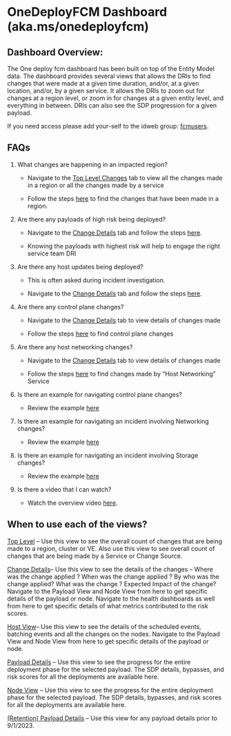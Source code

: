 <h1>OneDeployFCM Dashboard (aka.ms/onedeployfcm)</h1>
<h2>Dashboard Overview: </h2>
The One deploy fcm dashboard has been built on top of the Entity Model data. The dashboard provides several views that allows the DRIs to find changes that were made at a given time duration, and/or, at a given location, and/or, by a given service. It allows the DRIs to zoom out for changes at a region level, or zoom in for changes at a given entity level, and everything in between.  DRIs can also see the SDP progression for a given payload.

If you need access please add your-self to the idweb group: [fcmusers](https://idweb.microsoft.com/IdentityManagement/aspx/common/GlobalSearchResult.aspx?searchtype=e0c132db-08d8-4258-8bce-561687a8a51e&content=fcmusers).


<h2>FAQs</h2>

1. What changes are happening in an impacted region?  
    - Navigate to the [Top Level Changes](https://dataexplorer.azure.com/dashboards/d0357802-00ae-48c7-85a2-5cf02d98de77?p-_startTime=12hours&p-_endTime=now&p-_region=all&p-_cluster=all&p-_serviceName=v-Host+Networking&p-_icmTeamName=all&p-_source=all&p-_entityType=all&p-_veName=all&p-_payload=all&p-_payloadOwner=all#a2b4dbc9-e958-4054-bc3e-6677c4321dd9) tab to view all the changes made in a region or all the changes made by a service 

    - Follow the steps [here](Interface_howto.md#toplevelView) to find the changes that have been made in a region. 

2. Are there any payloads of high risk being deployed? 

    - Navigate to the [Change Details](https://dataexplorer.azure.com/dashboards/d0357802-00ae-48c7-85a2-5cf02d98de77?p-_startTime=6hours&p-_endTime=now&p-_entityIds=v-uswestcentral-prod-a&p-_region=all&p-_availabilityZone=all&p-_datacenter=all&p-_cluster=all&p-_serviceName=v-Azure+Cosmos+DB&p-_icmTeamName=all&p-_source=all&p-_entityType=all&p-_veName=all&p-_payload=all&p-_payloadOwner=all#66cc3653-ecde-4c2c-9d24-1838d351d4d4) tab and follow the steps [here](Interface_howto.md#payloadRisk). 

    - Knowing the payloads with highest risk will help to engage the right service team DRI 

3. Are there any host updates being deployed? 

    - This is often asked during incident investigation. 

    - Navigate to the [Change Details](https://dataexplorer.azure.com/dashboards/d0357802-00ae-48c7-85a2-5cf02d98de77?p-_startTime=6hours&p-_endTime=now&p-_entityIds=v-uswestcentral-prod-a&p-_region=all&p-_availabilityZone=all&p-_datacenter=all&p-_cluster=all&p-_serviceName=v-Azure+Cosmos+DB&p-_icmTeamName=all&p-_source=all&p-_entityType=all&p-_veName=all&p-_payload=all&p-_payloadOwner=all#66cc3653-ecde-4c2c-9d24-1838d351d4d4) tab and follow the steps [here](Interface_howto.md#hostUpdate). 

4. Are there any control plane changes?  

    - Navigate to the [Change Details](https://dataexplorer.azure.com/dashboards/d0357802-00ae-48c7-85a2-5cf02d98de77?p-_startTime=6hours&p-_endTime=now&p-_entityIds=v-uswestcentral-prod-a&p-_region=all&p-_availabilityZone=all&p-_datacenter=all&p-_cluster=all&p-_serviceName=v-Azure+Cosmos+DB&p-_icmTeamName=all&p-_source=all&p-_entityType=all&p-_veName=all&p-_payload=all&p-_payloadOwner=all#66cc3653-ecde-4c2c-9d24-1838d351d4d4) tab to view details of changes made 

    - Follow the steps [here](Scenarios.md#controlPlaneChanges) to find control plane changes 

5. Are there any host networking changes?  

    - Navigate to the [Change Details](https://dataexplorer.azure.com/dashboards/d0357802-00ae-48c7-85a2-5cf02d98de77?p-_startTime=6hours&p-_endTime=now&p-_entityIds=v-uswestcentral-prod-a&p-_region=all&p-_availabilityZone=all&p-_datacenter=all&p-_cluster=all&p-_serviceName=v-Azure+Cosmos+DB&p-_icmTeamName=all&p-_source=all&p-_entityType=all&p-_veName=all&p-_payload=all&p-_payloadOwner=all#66cc3653-ecde-4c2c-9d24-1838d351d4d4) tab to view details of changes made 

    - Follow the steps [here](Interface_howto.md#hostUpdateNetworking) to find changes made by “Host Networking” Service 

6. Is there an example for navigating control plane changes? 

    - Review the example [here](Scenarios.md#navigatingControlPlaneChanges) 

7. Is there an example for navigating an incident involving Networking changes? 

    - Review the example [here](Scenarios.md#networkingChanges) 

8. Is there an example for navigating an incident involving Storage changes? 

    - Review the example [here](Scenarios.md#storageChanges)

9. Is there a video that I can watch? 

    - Watch the overview video [here](https://microsoft.sharepoint.com/:v:/t/FCM/EZ5-YE-45s9FitU6o-HuHisBvjLKq8iBfp0iUA45BZxRLw?e=2YiB5B). 

<h2>When to use each of the views?</h2>

[Top Level](https://dataexplorer.azure.com/dashboards/d0357802-00ae-48c7-85a2-5cf02d98de77?p-_startTime=24hours&p-_endTime=now&p-_region=v-apac+southeast+2&p-_region=v-austria+east&p-_region=v-east+us+2&p-_cluster=all&p-_serviceName=all&p-_icmTeamName=all&p-_source=all&p-_entityType=all&p-_veName=all&p-_payload=all&p-_payloadOwner=all#a2b4dbc9-e958-4054-bc3e-6677c4321dd9) – Use this view to see the overall count of changes that are being made to a region, cluster or VE. Also use this view to see overall count of changes that are being made by a Service or Change Source. 

[Change Details](https://dataexplorer.azure.com/dashboards/d0357802-00ae-48c7-85a2-5cf02d98de77?p-_startTime=24hours&p-_endTime=now&p-_entityIds=all&p-_region=v-apac+southeast+2&p-_region=v-austria+east&p-_region=v-east+us+2&p-_availabilityZone=all&p-_datacenter=all&p-_cluster=all&p-_serviceName=all&p-_icmTeamName=all&p-_source=all&p-_entityType=all&p-_veName=all&p-_payload=all&p-_payloadOwner=all#66cc3653-ecde-4c2c-9d24-1838d351d4d4)– Use this view to see the details of the changes – Where was the change applied ? When was the change applied ? By who was the change applied? What was the change ? Expected Impact of the change? Navigate to the Payload View and Node View from here to get specific details of the payload or node.  Navigate to the health dashboards as well from here to get specific details of what metrics contributed to the risk scores. 

[Host View](https://dataexplorer.azure.com/dashboards/d0357802-00ae-48c7-85a2-5cf02d98de77?p-_startTime=24hours&p-_endTime=now&p-_region=v-apac+southeast+2&p-_region=v-austria+east&p-_region=v-east+us+2&p-_cluster=all&p-_serviceName=all&p-_icmTeamName=all&p-_source=all&p-_entityType=all&p-_veName=all&p-_payload=all&p-_payloadOwner=all#91d01f68-e694-4da7-9181-641151bec452)– Use this view to see the details of the scheduled events, batching events and all the changes on the nodes. Navigate to the Payload View and Node View from here to get specific details of the payload or node. 

[Payload Details](https://dataexplorer.azure.com/dashboards/d0357802-00ae-48c7-85a2-5cf02d98de77?p-_source=all&p-_entityType=all&p-_payload=v-20231026-185824-af6b08181292abb827cab2975b699c51bc186aae#84c6c83e-687d-44a3-a599-110f700efce7) – Use this view to see the progress for the entire deployment phase for the selected payload. The SDP details, bypasses, and risk scores for all the deployments are available here. 

[Node View](https://dataexplorer.azure.com/dashboards/d0357802-00ae-48c7-85a2-5cf02d98de77?p-_startTime=24hours&p-_endTime=now&p-_nodeid=v-b2931fbe-fa10-ac0e-405b-661dd86838f6%2Cdd7577c4-aa26-bc96-a722-9b3853823d2d%2C2c1020f8-8b86-eb66-37b7-73246329ed14%2C9f4eadd2-0ec0-f8cb-25da-5e698058d0de&p-_dynamicMeasure=all&p-_entityTypeNode=all#08c31477-dfa3-43d3-9427-a6a57b228c43) – Use this view to see the progress for the entire deployment phase for the selected payload. The SDP details, bypasses, and risk scores for all the deployments are available here. 

[(Retention) Payload Details](https://dataexplorer.azure.com/dashboards/d0357802-00ae-48c7-85a2-5cf02d98de77?p-_startTime=1hours&p-_endTime=now&p-_source=all&p-_entityType=all&p-_payload=all#6636e445-a18d-4c6d-addb-5d2483701de5) – Use this view for any payload details prior to 9/1/2023. 